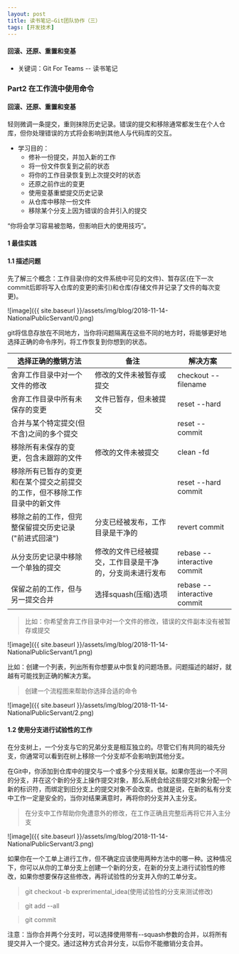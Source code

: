 ```yaml
---
layout: post
title: 读书笔记—Git团队协作（三）
tags: [开发技术]
---
```

#### 回滚、还原、重置和变基

* 关键词：Git For Teams -- 读书笔记

### Part2 在工作流中使用命令

#### 回滚、还原、重置和变基

轻则微调一条提交，重则抹除历史记录。错误的提交和移除通常都发生在个人仓库，但你处理错误的方式将会影响到其他人与代码库的交互。

+ 学习目的：
    + 修补一份提交，并加入新的工作
    + 将一份文件恢复到之前的状态
    + 将你的工作目录恢复到上次提交时的状态
    + 还原之前作出的变更
    + 使用变基重塑提交历史记录
    + 从仓库中移除一份文件
    + 移除某个分支上因为错误的合并引入的提交

“你将会学习容易被忽略，但影响巨大的使用技巧”。

#### 1 最佳实践

#### 1.1 描述问题

先了解三个概念：工作目录(你的文件系统中可见的文件)、暂存区(在下一次commit后即将写入仓库的变更的索引)和仓库(存储文件并记录了文件的每次变更)。

![image]({{ site.baseurl }}/assets/img/blog/2018-11-14-NationalPublicServant/0.png)

git将信息存放在不同地方，当你将问题隔离在这些不同的地方时，将能够更好地选择正确的命令序列，将工作恢复到你想到的状态。

选择正确的撤销方法  | 备注  | 解决方案
--------- | --------- | ---------
舍弃工作目录中对一个文件的修改  | 修改的文件未被暂存或提交  | checkout --filename
舍弃工作目录中所有未保存的变更  | 文件已暂存，但未被提交  | reset --hard
合并与某个特定提交(但不含)之间的多个提交  |   | reset --commit
移除所有未保存的变更，包含未跟踪的文件  | 修改的文件未被提交  | clean -fd
移除所有已暂存的变更和在某个提交之前提交的工作，但不移除工作目录中的新文件  |   | reset --hard commit
移除之前的工作，但完整保留提交历史记录("前进式回滚")  | 分支已经被发布，工作目录是干净的  | revert commit
从分支历史记录中移除一个单独的提交  | 修改的文件已经被提交，工作目录是干净的，分支尚未进行发布  | rebase --interactive commit
保留之前的工作，但与另一提交合并  | 选择squash(压缩)选项  | rebase --interactive commit

> 比如：你希望舍弃工作目录中对一个文件的修改，错误的文件副本没有被暂存或提交

![image]({{ site.baseurl }}/assets/img/blog/2018-11-14-NationalPublicServant/1.png)

比如：创建一个列表，列出所有你想要从中恢复的问题场景。问题描述的越好，就越有可能找到正确的解决方案。

> 创建一个流程图来帮助你选择合适的命令

![image]({{ site.baseurl }}/assets/img/blog/2018-11-14-NationalPublicServant/2.png)

#### 1.2 使用分支进行试验性的工作

在分支树上，一个分支与它的兄弟分支是相互独立的。尽管它们有共同的祖先分支，你通常可以看到在树上移除一个分支却不会影响到其他分支。

在Git中，你添加到仓库中的提交与一个或多个分支相关联。如果你签出一个不同的分支，并在这个新的分支上操作提交对象，那么系统会给这些提交对象分配一个新的标识符，而绑定到旧分支上的提交对象不会改变。也就是说，在新的私有分支中工作一定是安全的，当你对结果满意时，再将你的分支并入主分支。

> 在分支中工作帮助你免遭意外的修改，在工作正确且完整后再将它并入主分支

![image]({{ site.baseurl }}/assets/img/blog/2018-11-14-NationalPublicServant/3.png)

如果你在一个工单上进行工作，但不确定应该使用两种方法中的哪一种。这种情况下，你可以从你的工单分支上创建一个新的分支，在新的分支上进行试验性的修改，如果你想要保存这些修改，再将试验性的分支并入你的工单分支。

> git checkout -b exprerimental_idea(使用试验性的分支来测试修改)

> git add --all

> git commit

注意：当你合并两个分支时，可以选择使用带有--squash参数的合并，以将所有提交并入一个提交。通过这种方式合并分支，以后你不能撤销分支合并。





















